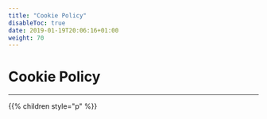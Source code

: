 ```yaml
---
title: "Cookie Policy"
disableToc: true
date: 2019-01-19T20:06:16+01:00
weight: 70
---
```


# Cookie Policy
<hr>

{{% children style="p" %}}